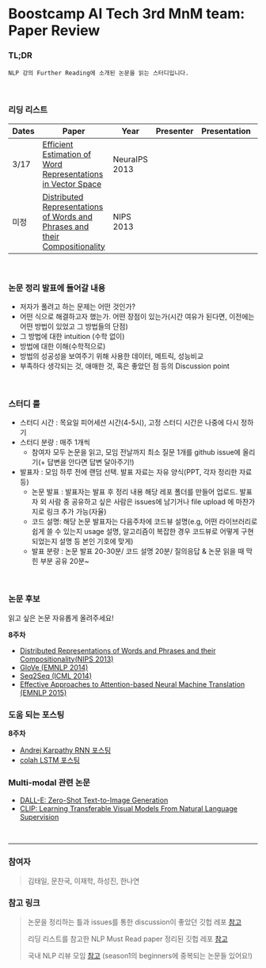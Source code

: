 # Boostcamp AI Tech 3rd MnM team: Paper Review
### TL;DR
```
NLP 강의 Further Reading에 소개된 논문을 읽는 스터디입니다. 
```

<br/>

### 리딩 리스트

| Dates | Paper                                                                                                           | Year          | Presenter | Presentation | Code |
|-------|-----------------------------------------------------------------------------------------------------------------|---------------|-----------|--------------|----------------|
| 3/17 | [Efficient Estimation of Word Representations in Vector Space](https://arxiv.org/abs/1301.3781) | NeuraIPS 2013 |           |  |                |
| 미정  | [Distributed Representations of Words and Phrases and their Compositionality](https://arxiv.org/abs/1310.4546) | NIPS 2013 |           |              |                |

<br/>


### 논문 정리 발표에 들어갈 내용
* 저자가 풀려고 하는 문제는 어떤 것인가?
* 어떤 식으로 해결하고자 했는가. 어떤 장점이 있는가(시간 여유가 된다면, 이전에는 어떤 방법이 있었고 그 방법들의 단점)
* 그 방법에 대한 intuition (수학 없이)
* 방법에 대한 이해(수학적으로)
* 방법의 성공성을 보여주기 위해 사용한 데이터, 메트릭, 성능비교
* 부족하다 생각되는 것, 애매한 것, 혹은 좋았던 점 등의 Discussion point

<br/>

### 스터디 룰
* 스터디 시간 : 목요일 피어세션 시간(4-5시), 고정 스터디 시간은 나중에 다시 정하기  
* 스터디 분량 : 매주 1개씩 
    * 참여자 모두 논문을 읽고, 모임 전날까지 최소 질문 1개를 github issue에 올리기(+ 답변을 안다면 답변 달아주기!)
* 발표자 : 모임 하루 전에 랜덤 선택. 발표 자료는 자유 양식(PPT, 각자 정리한 자료 등)
    * 논문 발표 : 발표자는 발표 후 정리 내용 해당 레포 폴더를 만들어 업로드. 발표자 외 사람 중 공유하고 싶은 사람은 issues에 남기거나 file upload 에 마찬가지로 링크 추가 가능(자율)
    * 코드 설명: 해당 논문 발표자는 다음주차에 코드뷰 설명(e.g, 어떤 라이브러리로 쉽게 쓸 수 있는지 usage 설명, 알고리즘이 복잡한 경우 코드뷰로 어떻게 구현되었는지 설명 등 본인 기호에 맞게)
    * 발표 분량 : 논문 발표 20-30분/ 코드 설명 20분/ 질의응답 & 논문 읽을 때 막힌 부분 공유 20분~

<br/>

### 논문 후보
읽고 싶은 논문 자유롭게 올려주세요!

**8주차**

- [Distributed Representations of Words and Phrases and their Compositionality(NIPS 2013)](https://arxiv.org/abs/1310.4546)
- [GloVe (EMNLP 2014)](https://aclanthology.org/D14-1162/)
- [Seq2Seq (ICML 2014)](https://arxiv.org/abs/1409.3215)
- [Effective Approaches to Attention-based Neural Machine Translation (EMNLP 2015)](https://arxiv.org/abs/1508.04025)


### 도움 되는 포스팅

**8주차**

- [Andrej Karpathy RNN 포스팅](http://karpathy.github.io/2015/05/21/rnn-effectiveness/)
- [colah LSTM 포스팅](http://colah.github.io/posts/2015-08-Understanding-LSTMs/)

### Multi-modal 관련 논문
- [DALL-E: Zero-Shot Text-to-Image Generation](https://arxiv.org/abs/2102.12092)
- [CLIP: Learning Transferable Visual Models From Natural Language Supervision](https://arxiv.org/abs/2103.00020)

<br/>



---

### 참여자
> 김태일, 문찬국, 이재학, 하성진, 한나연

### 참고 링크
> 논문을 정리하는 틀과 issues를 통한 discussion이 좋았던 깃헙 레포 [참고](https://github.com/eubinecto/k4ji_ai/issues)
> 
> 리딩 리스트를 참고한 NLP Must Read paper 정리된 깃헙 레포 [참고](https://github.com/mhagiwara/100-nlp-papers)
> 
> 국내 NLP 리뷰 모임 [참고](https://github.com/jiphyeonjeon) (season1의 beginners에 중복되는 논문들 있어요!)
    
<!-- <details>
    <summary>기본 룰</summary>
    Foldable Content[enter image description here][1]
</details> -->
